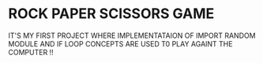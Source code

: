 # ROCK PAPER SCISSORS GAME 
IT'S MY FIRST PROJECT WHERE IMPLEMENTATAION OF IMPORT RANDOM MODULE AND IF LOOP CONCEPTS ARE USED T0 PLAY AGAINT THE COMPUTER !!
